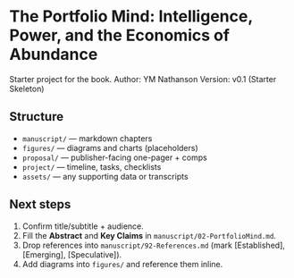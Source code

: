# The Portfolio Mind: Intelligence, Power, and the Economics of Abundance

Starter project for the book.
Author: YM Nathanson
Version: v0.1 (Starter Skeleton)

## Structure
- `manuscript/` — markdown chapters
- `figures/` — diagrams and charts (placeholders)
- `proposal/` — publisher-facing one-pager + comps
- `project/` — timeline, tasks, checklists
- `assets/` — any supporting data or transcripts

## Next steps
1. Confirm title/subtitle + audience.
2. Fill the **Abstract** and **Key Claims** in `manuscript/02-PortfolioMind.md`.
3. Drop references into `manuscript/92-References.md` (mark [Established], [Emerging], [Speculative]).
4. Add diagrams into `figures/` and reference them inline.

